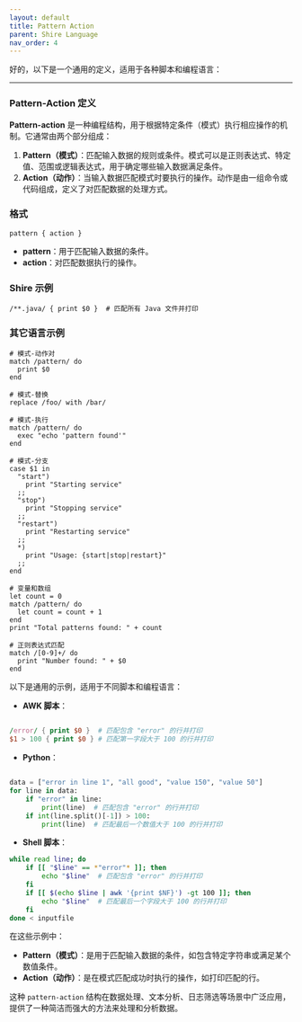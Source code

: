 ```yaml
---
layout: default
title: Pattern Action
parent: Shire Language
nav_order: 4
---
```


好的，以下是一个通用的定义，适用于各种脚本和编程语言：

---

### Pattern-Action 定义

**Pattern-action** 是一种编程结构，用于根据特定条件（模式）执行相应操作的机制。它通常由两个部分组成：

1. **Pattern（模式）**：匹配输入数据的规则或条件。模式可以是正则表达式、特定值、范围或逻辑表达式，用于确定哪些输入数据满足条件。
2. **Action（动作）**：当输入数据匹配模式时要执行的操作。动作是由一组命令或代码组成，定义了对匹配数据的处理方式。

### 格式
```plaintext
pattern { action }
```

- **pattern**：用于匹配输入数据的条件。
- **action**：对匹配数据执行的操作。

### Shire 示例

```
/**.java/ { print $0 }  # 匹配所有 Java 文件并打印
```

### 其它语言示例

```textproc
# 模式-动作对
match /pattern/ do
  print $0
end

# 模式-替换
replace /foo/ with /bar/

# 模式-执行
match /pattern/ do
  exec "echo 'pattern found'"
end

# 模式-分支
case $1 in
  "start")
    print "Starting service"
  ;;
  "stop")
    print "Stopping service"
  ;;
  "restart")
    print "Restarting service"
  ;;
  *)
    print "Usage: {start|stop|restart}"
  ;;
end

# 变量和数组
let count = 0
match /pattern/ do
  let count = count + 1
end
print "Total patterns found: " + count

# 正则表达式匹配
match /[0-9]+/ do
  print "Number found: " + $0
end
```

以下是通用的示例，适用于不同脚本和编程语言：

- **AWK 脚本**：

```awk

/error/ { print $0 }  # 匹配包含 "error" 的行并打印
$1 > 100 { print $0 } # 匹配第一字段大于 100 的行并打印
```

- **Python**：

```python

data = ["error in line 1", "all good", "value 150", "value 50"]
for line in data:
    if "error" in line:
        print(line)  # 匹配包含 "error" 的行并打印
    if int(line.split()[-1]) > 100:
        print(line)  # 匹配最后一个数值大于 100 的行并打印
```

- **Shell 脚本**：

```sh
while read line; do
    if [[ "$line" == *"error"* ]]; then
        echo "$line"  # 匹配包含 "error" 的行并打印
    fi
    if [[ $(echo $line | awk '{print $NF}') -gt 100 ]]; then
        echo "$line"  # 匹配最后一个字段大于 100 的行并打印
    fi
done < inputfile
```

在这些示例中：

- **Pattern（模式）**：是用于匹配输入数据的条件，如包含特定字符串或满足某个数值条件。
- **Action（动作）**：是在模式匹配成功时执行的操作，如打印匹配的行。

这种 `pattern-action` 结构在数据处理、文本分析、日志筛选等场景中广泛应用，提供了一种简洁而强大的方法来处理和分析数据。